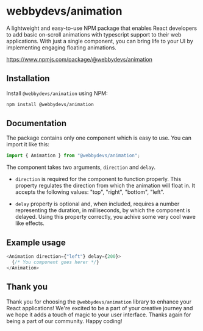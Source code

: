 # webbydevs/animation

A lightweight and easy-to-use NPM package that enables React developers to add basic on-scroll animations with typescript support to their web applications. With just a single component, you can bring life to your UI by implementing engaging floating animations.

https://www.npmjs.com/package/@webbydevs/animation

## Installation

Install `@webbydevs/animation` using NPM:

```bash
npm install @webbydevs/animation
```

## Documentation

The package contains only one component which is easy to use.
You can import it like this:

```javascript
import { Animation } from "@webbydevs/animation";
```

The component takes two arguments, `direction` and `delay`.

- `direction` is required for the component to function properly. This property regulates the direction from which the animation will float in. It accepts the following values: "top", "right", "bottom", "left".

* `delay` property is optional and, when included, requires a number representing the duration, in milliseconds, by which the component is delayed. Using this property correctly, you achive some very cool wave like effects.

## Example usage

```javascript
<Animation direction={"left"} delay={200}>
  {/* You component goes herer */}
</Animation>
```

## Thank you

Thank you for choosing the `@webbydevs/animation` library to enhance your React applications! We're excited to be a part of your creative journey and we hope it adds a touch of magic to your user interface. Thanks again for being a part of our community. Happy coding!
